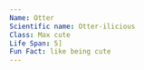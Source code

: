 ```yaml
---
Name: Otter
Scientific name: Otter-ilicious  
Class: Max cute  
Life Span: 5]  
Fun Fact: like being cute  
---
```


